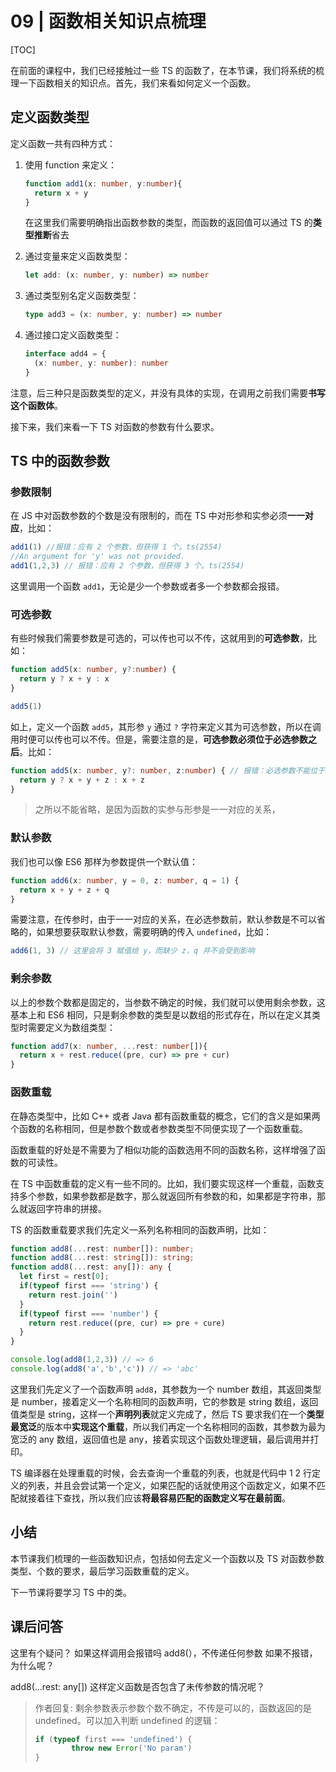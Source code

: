 # 09 | 函数相关知识点梳理

[TOC]

在前面的课程中，我们已经接触过一些 TS 的函数了，在本节课，我们将系统的梳理一下函数相关的知识点。首先，我们来看如何定义一个函数。

## 定义函数类型

定义函数一共有四种方式：

1. 使用 function 来定义：

   ```ts
   function add1(x: number, y:number){
     return x + y
   }
   ```

   在这里我们需要明确指出函数参数的类型，而函数的返回值可以通过 TS 的**类型推断**省去

2. 通过变量来定义函数类型：

   ```ts
   let add: (x: number, y: number) => number
   ```

3. 通过类型别名定义函数类型：

   ```ts
   type add3 = (x: number, y: number) => number
   ```

4. 通过接口定义函数类型：

   ```ts
   interface add4 = {
     (x: number, y: number): number
   }
   ```

注意，后三种只是函数类型的定义，并没有具体的实现，在调用之前我们需要**书写这个函数体**。

接下来，我们来看一下 TS 对函数的参数有什么要求。



## TS 中的函数参数

### 参数限制

在 JS 中对函数参数的个数是没有限制的，而在 TS 中对形参和实参必须**一一对应**，比如：

```ts
add1(1) //报错：应有 2 个参数，但获得 1 个。ts(2554)
//An argument for 'y' was not provided.
add1(1,2,3) // 报错：应有 2 个参数，但获得 3 个。ts(2554)
```

这里调用一个函数 `add1`，无论是少一个参数或者多一个参数都会报错。



### 可选参数

有些时候我们需要参数是可选的，可以传也可以不传，这就用到的**可选参数**，比如：

```ts
function add5(x: number, y?:number) {
  return y ? x + y : x
}

add5(1)
```

如上，定义一个函数 `add5`，其形参 `y` 通过 `?` 字符来定义其为可选参数，所以在调用时便可以传也可以不传。但是，需要注意的是，**可选参数必须位于必选参数之后**。比如：

```ts
function add5(x: number, y?: number, z:number) { // 报错：必选参数不能位于可选参数后。ts(1016)
  return y ? x + y + z : x + z
}
```

> 之所以不能省略，是因为函数的实参与形参是一一对应的关系， 



### 默认参数

我们也可以像 ES6 那样为参数提供一个默认值：

```ts
function add6(x: number, y = 0, z: number, q = 1) {
  return x + y + z + q
}
```

需要注意，在传参时，由于一一对应的关系，在必选参数前，默认参数是不可以省略的，如果想要获取默认参数，需要明确的传入 `undefined`，比如：

```ts
add6(1, 3) // 这里会将 3 赋值给 y，而缺少 z，q 并不会受到影响
```



### 剩余参数

以上的参数个数都是固定的，当参数不确定的时候，我们就可以使用剩余参数，这基本上和 ES6 相同，只是剩余参数的类型是以数组的形式存在，所以在定义其类型时需要定义为数组类型：

```ts
function add7(x: number, ...rest: number[]){
  return x + rest.reduce((pre, cur) => pre + cur)
}
```



### 函数重载

在静态类型中，比如 C++ 或者 Java 都有函数重载的概念，它们的含义是如果两个函数的名称相同，但是参数个数或者参数类型不同便实现了一个函数重载。

函数重载的好处是不需要为了相似功能的函数选用不同的函数名称，这样增强了函数的可读性。

在 TS 中函数重载的定义有一些不同的。比如，我们要实现这样一个重载，函数支持多个参数，如果参数都是数字，那么就返回所有参数的和，如果都是字符串，那么就返回字符串的拼接。

TS 的函数重载要求我们先定义一系列名称相同的函数声明，比如：

```ts
function add8(...rest: number[]): number;
function add8(...rest: string[]): string;
function add8(...rest: any[]): any {
  let first = rest[0];
  if(typeof first === 'string') {
    return rest.join('')
  }
  if(typeof first === 'number') {
    return rest.reduce((pre, cur) => pre + cure)
  }
}

console.log(add8(1,2,3)) // => 6
console.log(add8('a','b','c')) // => 'abc'
```

这里我们先定义了一个函数声明 `add8`，其参数为一个 number 数组，其返回类型是 number，接着定义一个名称相同的函数声明，它的参数是 string 数组，返回值类型是 string，这样一个**声明列表**就定义完成了，然后 TS 要求我们在一个**类型最宽泛**的版本中**实现这个重载**，所以我们再定一个名称相同的函数，其参数为最为宽泛的 any 数组，返回值也是 any，接着实现这个函数处理逻辑，最后调用并打印。

TS 编译器在处理重载的时候，会去查询一个重载的列表，也就是代码中 1 2 行定义的列表，并且会尝试第一个定义，如果匹配的话就使用这个函数定义，如果不匹配就接着往下查找，所以我们应该**将最容易匹配的函数定义写在最前面**。



## 小结

本节课我们梳理的一些函数知识点，包括如何去定义一个函数以及 TS 对函数参数类型、个数的要求，最后学习函数重载的定义。

下一节课将要学习 TS 中的类。



## 课后问答

这里有个疑问？ 如果这样调用会报错吗 add8(），不传递任何参数
如果不报错，为什么呢？

add8(...rest: any[]) 这样定义函数是否包含了未传参数的情况呢？

> 作者回复: 剩余参数表示参数个数不确定，不传是可以的，函数返回的是 undefined。可以加入判断 undefined 的逻辑：
>
> ```ts
> if (typeof first === 'undefined') {
>         throw new Error('No param')
> }
> ```
>
> 





































